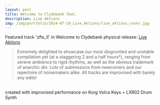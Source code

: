 ```yaml
---
layout: post
title: Welcome to Clydebank feat.
description: Live Aktions
img: /img/portfolio/2024-07-29_Live_Aktions/live_aktions_cover.jpg
---
```


Featured track 'zfts_II' in Welcome to Clydebank physical release: [Live Aktions](https://wtc-communications.bandcamp.com/album/live-aktions)

> Extremely delighted to showcase our most disgruntled and unstable compilation yet (at a staggering 2 and a half hours*), ranging from serene ambience to rigid rhythms, as well as the obvious trademark of anarchic din. Lots of submissions from newcomers and our repertoire of noisemakers alike. All tracks are improvised with barely any edits! 

<div class="img_row">
	<img class="col one" src="{{ site.baseurl }}/img/portfolio/2024-07-29_Live_Aktions/live_aktions_sleeve.jpg" alt="" title="WTC_sleeve"/>
	<img class="col one" src="{{ site.baseurl }}/img/portfolio/2024-07-29_Live_Aktions/live_aktions_cover.jpg" alt="" title="WTC_cover"/>
	<img class="col one" src="{{ site.baseurl }}/img/portfolio/2024-07-29_Live_Aktions/live_aktions_CD.jpg" alt="" title="WTC_CD"/>
<div class="img_row">
	<img class="col one" src="{{ site.baseurl }}/img/portfolio/2024-07-29_Live_Aktions/WTC_banner.jpg" alt="" title="WTC_banner"/>
</div>
<div class="col three caption">
created with improvised performance on Korg Volca Keys + LXR02 Drum Synth
 
